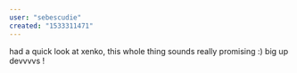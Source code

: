 ```yaml
---
user: "sebescudie"
created: "1533311471"
---
```


had a quick look at xenko, this whole thing sounds really promising :)
big up devvvvs !
